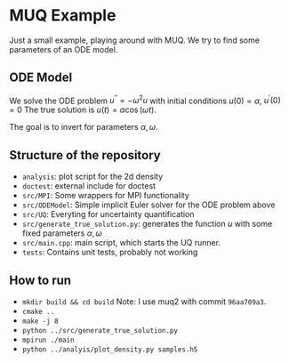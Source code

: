 # MUQ Example #

Just a small example, playing around with MUQ. We try to find some parameters of an ODE model.

## ODE Model ##
We solve the ODE problem $u^{\prime\prime} = - \omega^2 u$ with initial conditions $u(0) = \alpha$, $u^\prime(0) = 0$
The true solution is $u(t) = \alpha \cos(\omega t)$.

The goal is to invert for parameters $\alpha, \omega$.

## Structure of the repository ##
* `analysis`: plot script for the 2d density
* `doctest`: external include for doctest
* `src/MPI`: Some wrappers for MPI functionality
* `src/ODEModel`: Simple implicit Euler solver for the ODE problem above
* `src/UQ`: Everyting for uncertainty quantification
* `src/generate_true_solution.py`: generates the function $u$ with some fixed parameters $\alpha, \omega$
* `src/main.cpp`: main script, which starts the UQ runner.
* `tests`: Contains unit tests, probably not working

## How to run ##
* `mkdir build && cd build`
Note: I use muq2 with commit `96aa709a3`.
* `cmake ..` 
* `make -j 8`
* `python ../src/generate_true_solution.py`
* `mpirun ./main`
* `python ../analyis/plot_density.py samples.h5`

